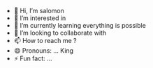 - 👋 Hi, I’m salomon
- 👀 I’m interested in 
- 🌱 I’m currently learning everything is possible
- 💞️ I’m looking to collaborate with 
- 📫 How to reach me ?
- 😄 Pronouns: ... King
- ⚡ Fun fact: ... 

<!---
salomonxt/salomonxt is a ✨ special ✨ repository because its `README.md` (this file) appears on your GitHub profile.
You can click the Preview link to take a look at your changes.
--->
